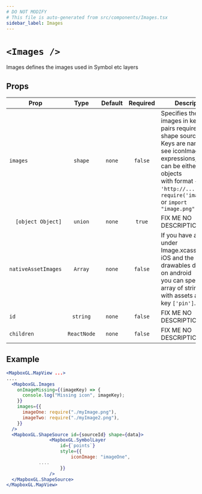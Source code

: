 ```yaml
---
# DO NOT MODIFY
# This file is auto-generated from src/components/Images.tsx
sidebar_label: Images
---
```


# `<Images />`

Images defines the images used in Symbol etc layers

## Props

| Prop                |    Type     | Default | Required | Description                                                                                                                                                                                                                                                 |
| ------------------- | :---------: | :-----: | :------: | ----------------------------------------------------------------------------------------------------------------------------------------------------------------------------------------------------------------------------------------------------------- |
| `images`            |   `shape`   | `none`  | `false`  | Specifies the external images in key-value pairs required for the shape source.<br/>Keys are names - see iconImage expressions, values can be either urls-s objects<br/>with format `{uri: 'http://...'}` or `require('image.png')` or `import "image.png"` |
| `  [object Object]` |   `union`   | `none`  |  `true`  | FIX ME NO DESCRIPTION                                                                                                                                                                                                                                       |
| `nativeAssetImages` |   `Array`   | `none`  | `false`  | If you have an asset under Image.xcassets on iOS and the drawables directory on android<br/>you can specify an array of string names with assets as the key `['pin']`.                                                                                      |
| `id`                |  `string`   | `none`  | `false`  | FIX ME NO DESCRIPTION                                                                                                                                                                                                                                       |
| `children`          | `ReactNode` | `none`  | `false`  | FIX ME NO DESCRIPTION                                                                                                                                                                                                                                       |
## Example

```jsx
<MapboxGL.MapView ...>
....
  <MapboxGL.Images
    onImageMissing={(imageKey) => {
      console.log("Missing icon", imageKey);
    }}
    images={{
      imageOne: require("./myImage.png"),
      imageTwo: require("./myImage2.png"),
    }}
  />
  <MapboxGL.ShapeSource id={sourceId} shape={data}>
				<MapboxGL.SymbolLayer
					id={`points`}
					style={{
						iconImage: "imageOne",
            ....
					}}
				/>
  </MapboxGL.ShapeSource>
</MapboxGL.MapView>
```

